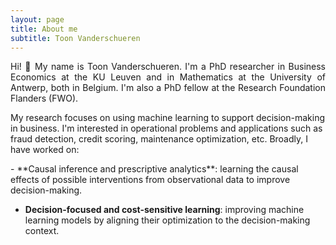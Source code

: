```yaml
---
layout: page
title: About me
subtitle: Toon Vanderschueren
---
```


<p align="justify">
Hi! 👋 My name is Toon Vanderschueren. I'm a PhD researcher in Business Economics at the KU Leuven and in Mathematics at the University of Antwerp, both in Belgium. I'm also a PhD fellow at the Research Foundation Flanders (FWO).
  
My research focuses on using machine learning to support decision-making in business. I'm interested in operational problems and applications such as fraud detection, credit scoring, maintenance optimization, etc. Broadly, I have worked on:
</p>
- **Causal inference and prescriptive analytics**:
  learning the causal effects of possible interventions from observational data to improve decision-making.
  
  
- **Decision-focused and cost-sensitive learning**:
  improving machine learning models by aligning their optimization to the decision-making context.
